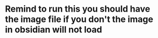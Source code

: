 # Remind to run this you should have the image file if you don't the image in obsidian will not load

